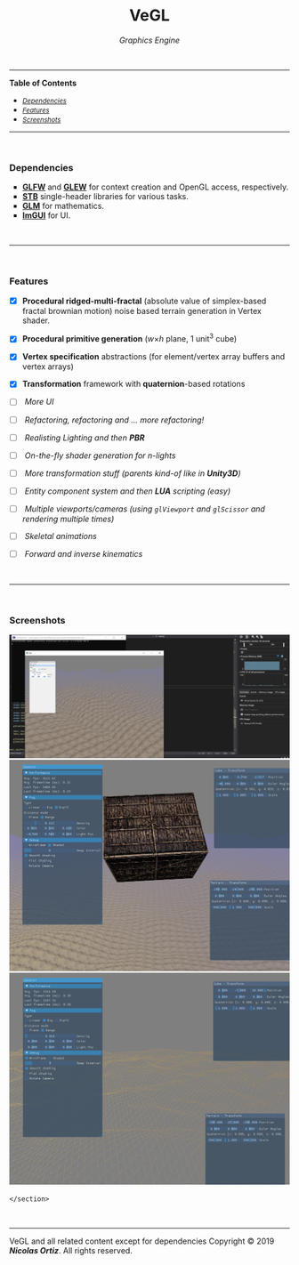 <h1 align="middle"> VeGL </h1>
<p align="middle"><i> Graphics Engine</i></p>

 &nbsp;
 
<hr>
 
<html>
    <div>
        <nav>
        <p><b><important>Table of Contents</important></b></p>
        <ul type = "disc">
            <li><i><small><a href="#Vendors">Dependencies</a></small></i></li>
            <li><i><small><a href="#Features">Features</a></small></i></li>
            <li><i><small><a href="#Screen-shots">Screenshots</a></small></i></li>
        </ul>
        </nav> 
    </div>
    <hr>
    <br>
    <div id="Vendors">
        <section>
            <h3> Dependencies </h2>
            <ul type = "square">
                <li> <b><important><a href="https://www.glfw.org/">GLFW</a></b></important> and <b><important><a href="http://glew.sourceforge.net/">GLEW</a></b></important> for context creation and OpenGL access, respectively.</li>
                <li> <b><important><a href="https://github.com/nothings/stb">STB</a></b></important> single-header libraries for various tasks. </li>
                <li> <b><important><a href="https://glm.g-truc.net/0.9.9/index.html">GLM</a></b></important> for mathematics. </li>
                <li> <b><important><a href="https://github.com/ocornut/imgui">ImGUI</a></b></important> for UI. </li>
            </ul>
        </section>
    </div>
    <br>
    <hr>
    <br>
    <div id="Features">
        <section>
            <h3> Features </h2>
 
  - [x] <b>Procedural ridged-multi-fractal</b> (absolute value of simplex-based fractal brownian motion) noise based terrain generation in Vertex shader. 
  - [x] <b>Procedural primitive generation</b> (<var>w</var>&times;<var>h</var> plane, 1 unit<sup>3</sup> cube)
  - [x] <b>Vertex specification</b> abstractions (for element/vertex array buffers and vertex arrays)
  - [x] <b>Transformation</b> framework with <b>quaternion</b>-based rotations
 &nbsp;  
  - [ ] <i>  More UI </i>
  - [ ] <i>  Refactoring, refactoring and &hellip; more refactoring! </i>
  - [ ] <i>  Realisting Lighting and then <b>PBR</b> </i>
  - [ ] <i>  On-the-fly shader generation for n-lights </i>
  - [ ] <i>  More transformation stuff (parents kind-of like in <b><important>Unity3D</b></important>) </i>
  - [ ] <i>  Entity component system and then <b><important>LUA</b></important> scripting (easy) </i>
  - [ ] <i>  Multiple viewports/cameras (using <code>glViewport</code> and <code>glScissor</code> and rendering multiple times) </i>
  - [ ] <i>  Skeletal animations </i>
  - [ ] <i>  Forward and inverse kinematics </i>
  
       </section>
    </div>
    <br>
    <hr>
    <br>
    <div id="Screen-shots">
        <section>
            <h3> Screenshots </h2>
            <img src="Branding/screenshots/cur 12-27-2019.png" alt="Screenshot 12/27/2019">
            <img src="Branding/screenshots/now.png" alt="Screenshot 12/28/2019">
            <img src="Branding/screenshots/wire.png" alt="Screenshot 12/28/2019">

        </section>
    </div> 
    <br>
    <hr>
    <footer>
        <p>VeGL and all related content except for dependencies Copyright &copy; 2019 <i><b>Nicolas Ortiz</i></b>. All rights reserved.</p>
    </footer>
</html>
